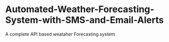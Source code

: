 # Automated-Weather-Forecasting-System-with-SMS-and-Email-Alerts
A complete API based weataher Forecasting system 

